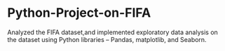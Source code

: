 # Python-Project-on-FIFA
Analyzed the FIFA dataset,and implemented exploratory data analysis on the dataset using Python libraries – Pandas, matplotlib, and Seaborn.
